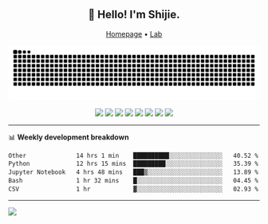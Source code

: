 <h2 align="center">👋 Hello! I'm Shijie.</h2>
<p align="center">
  <a href="https://xu-shi-jie.github.io"> Homepage</a> •
  <a href="https://onoda-lab.jp"> Lab </a>
</p>

![Snake animation](https://github.com/xu-shi-jie/xu-shi-jie/blob/output/github-snake.svg)


<p align="center">
  <img src="https://img.shields.io/badge/python-3670A0?style=for-the-badge&logo=python&logoColor=ffdd54" />
  <img src="https://img.shields.io/badge/PyTorch-%23EE4C2C.svg?style=for-the-badge&logo=PyTorch&logoColor=white" />
<!--   <img src="https://img.shields.io/badge/numpy-%23013243.svg?style=for-the-badge&logo=numpy&logoColor=white" /> -->
<!--   <img src="https://img.shields.io/badge/pandas-%23150458.svg?style=for-the-badge&logo=pandas&logoColor=white" /> -->
<!--   <img src="https://img.shields.io/badge/Plotly-%233F4F75.svg?style=for-the-badge&logo=plotly&logoColor=white" /> -->
<!--   <img src="https://img.shields.io/badge/scikit--learn-%23F7931E.svg?style=for-the-badge&logo=scikit-learn&logoColor=white" /> -->
<!--   <img src="https://img.shields.io/badge/shell_script-%23121011.svg?style=for-the-badge&logo=gnu-bash&logoColor=white" /> -->
  <img src="https://img.shields.io/badge/docker-%230db7ed.svg?style=for-the-badge&logo=docker&logoColor=white" />
  <img src="https://img.shields.io/badge/latex-%23008080.svg?style=for-the-badge&logo=latex&logoColor=white" />
  <img src="https://img.shields.io/badge/html5-%23E34F26.svg?style=for-the-badge&logo=html5&logoColor=white" />
  <img src="https://img.shields.io/badge/c++-%2300599C.svg?style=for-the-badge&logo=c%2B%2B&logoColor=white" />
<!--   <img src="https://img.shields.io/badge/Linux-FCC624?style=for-the-badge&logo=linux&logoColor=black" /> -->
<!--   <img src="https://img.shields.io/badge/Ubuntu-E95420?style=for-the-badge&logo=ubuntu&logoColor=white" /> -->
<!--   <img src="https://img.shields.io/badge/Manjaro-35BF5C?style=for-the-badge&logo=Manjaro&logoColor=white" /> -->
  <img src="https://img.shields.io/badge/-RaspberryPi-C51A4A?style=for-the-badge&logo=Raspberry-Pi" />
<!--   <img src="https://img.shields.io/badge/mac%20os-000000?style=for-the-badge&logo=macos&logoColor=F0F0F0" /> -->
<!--   <img src="https://img.shields.io/badge/Windows-0078D6?style=for-the-badge&logo=windows&logoColor=white" /> -->
<!--   <img src="https://img.shields.io/badge/CMake-%23008FBA.svg?style=for-the-badge&logo=cmake&logoColor=white" /> -->
<!--   <img src="https://img.shields.io/badge/jira-%230A0FFF.svg?style=for-the-badge&logo=jira&logoColor=white" /> -->
<!--   <img src="https://img.shields.io/badge/Notion-%23000000.svg?style=for-the-badge&logo=notion&logoColor=white" /> -->
<!--   <img src="https://img.shields.io/badge/git-%23F05033.svg?style=for-the-badge&logo=git&logoColor=white" /> -->
<!--   <img src="https://img.shields.io/badge/github-%23121011.svg?style=for-the-badge&logo=github&logoColor=white" /> -->
  <img src="https://img.shields.io/badge/VIM-%2311AB00.svg?style=for-the-badge&logo=vim&logoColor=white" />
<!--   <img src="https://img.shields.io/badge/chatGPT-74aa9c?style=for-the-badge&logo=openai&logoColor=white" /> -->
<!--   <img src="https://img.shields.io/badge/Next%20Cloud-0B94DE?style=for-the-badge&logo=nextcloud&logoColor=white" /> -->
</p>

-------

📊 **Weekly development breakdown**
<!--START_SECTION:waka-->

```txt
Other              14 hrs 1 min    ██████████░░░░░░░░░░░░░░░   40.52 %
Python             12 hrs 15 mins  █████████░░░░░░░░░░░░░░░░   35.39 %
Jupyter Notebook   4 hrs 48 mins   ███▒░░░░░░░░░░░░░░░░░░░░░   13.89 %
Bash               1 hr 32 mins    █░░░░░░░░░░░░░░░░░░░░░░░░   04.45 %
CSV                1 hr            ▓░░░░░░░░░░░░░░░░░░░░░░░░   02.93 %
```

<!--END_SECTION:waka-->

-------
![](https://komarev.com/ghpvc/?username=xu-shi-jie&style=flat-square&color=blue) 
